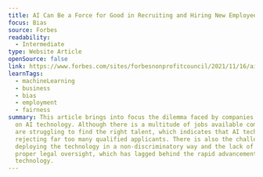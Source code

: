 ```yaml
---
title: AI Can Be a Force for Good in Recruiting and Hiring New Employees
focus: Bias
source: Forbes
readability:
  - Intermediate
type: Website Article
openSource: false
link: https://www.forbes.com/sites/forbesnonprofitcouncil/2021/11/16/ai-can-be-a-force-for-good-in-recruiting-and-hiring-new-employees/
learnTags:
  - machineLearning
  - business
  - bias
  - employment
  - fairness
summary: This article brings into focus the dilemma faced by companies relying
  on AI technology. Although there is a multitude of jobs available companies
  are struggling to find the right talent, which indicates that AI technology is
  rejecting far too many qualified applicants. There is also the challenge of
  deploying the technology in a non-discriminatory way and the lack of audit and
  proper legal oversight, which has lagged behind the rapid advancement of the
  technology.
---
```

